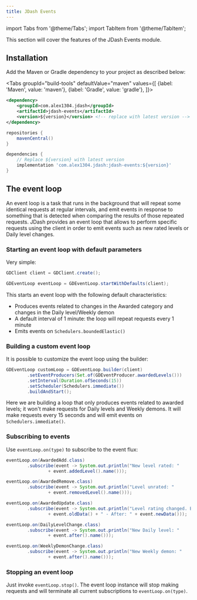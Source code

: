 ```yaml
---
title: JDash Events
---
```


import Tabs from '@theme/Tabs';
import TabItem from '@theme/TabItem';

This section will cover the features of the JDash Events module.

## Installation

Add the Maven or Gradle dependency to your project as described below:

<Tabs
    groupId="build-tools"
    defaultValue="maven"
    values={[
        {label: 'Maven', value: 'maven'},
        {label: 'Gradle', value: 'gradle'},
    ]}>
<TabItem value="maven">

```xml
<dependency>
    <groupId>com.alex1304.jdash</groupId>
    <artifactId>jdash-events</artifactId>
    <version>${version}</version> <!-- replace with latest version -->
</dependency>
```

</TabItem>
<TabItem value="gradle">

```groovy
repositories {
    mavenCentral()
}

dependencies {
    // Replace ${version} with latest version
    implementation 'com.alex1304.jdash:jdash-events:${version}'
}
```

</TabItem>
</Tabs>

## The event loop

An event loop is a task that runs in the background that will repeat some identical requests at regular intervals, and emit events in response to something that is detected when comparing the results of those repeated requests. JDash provides an event loop that allows to perform specific requests using the client in order to emit events such as new rated levels or Daily level changes.

### Starting an event loop with default parameters

Very simple:

```java
GDClient client = GDClient.create();

GDEventLoop eventLoop = GDEventLoop.startWithDefaults(client);
```

This starts an event loop with the following default characteristics:
* Produces events related to changes in the Awarded category and changes in the Daily level/Weekly demon
* A default interval of 1 minute: the loop will repeat requests every 1 minute
* Emits events on `Schedulers.boundedElastic()`

### Building a custom event loop

It is possible to customize the event loop using the builder:

```java
GDEventLoop customLoop = GDEventLoop.builder(client)
        .setEventProducers(Set.of(GDEventProducer.awardedLevels()))
        .setInterval(Duration.ofSeconds(15))
        .setScheduler(Schedulers.immediate())
        .buildAndStart();
```

Here we are building a loop that only produces events related to awarded levels; it won't make requests for Daily levels and Weekly demons. It will make requests every 15 seconds and will emit events on `Schedulers.immediate()`.

### Subscribing to events

Use `eventLoop.on(type)` to subscribe to the event flux:

```java
eventLoop.on(AwardedAdd.class)
        .subscribe(event -> System.out.println("New level rated: "
                + event.addedLevel().name()));

eventLoop.on(AwardedRemove.class)
        .subscribe(event -> System.out.println("Level unrated: "
                + event.removedLevel().name()));

eventLoop.on(AwardedUpdate.class)
        .subscribe(event -> System.out.println("Level rating changed. Before: "
                + event.oldData() + " - After: " + event.newData()));

eventLoop.on(DailyLevelChange.class)
        .subscribe(event -> System.out.println("New Daily level: "
                + event.after().name()));

eventLoop.on(WeeklyDemonChange.class)
        .subscribe(event -> System.out.println("New Weekly demon: "
                + event.after().name()));
```

### Stopping an event loop

Just invoke `eventLoop.stop()`. The event loop instance will stop making requests and will terminate all current subscriptions to `eventLoop.on(type)`.
